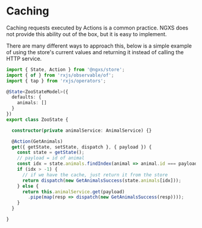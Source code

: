 # Caching
Caching requests executed by Actions is a common practice. NGXS does not
provide this ability out of the box, but it is easy to implement. 

There are many different ways to approach this, below is a simple example of
using the store's current values and returning it instead of calling the HTTP
service.

```typescript
import { State, Action } from '@ngxs/store';
import { of } from 'rxjs/observable/of';
import { tap } from 'rxjs/operators';

@State<ZooStateModel>({
  defaults: {
    animals: []
  }
})
export class ZooState {

  constructor(private animalService: AnimalService) {}

  @Action(GetAnimals)
  get({ getState, setState, dispatch }, { payload }) {
    const state = getState();
    // payload = id of animal
    const idx = state.animals.findIndex(animal => animal.id === payload);
    if (idx > -1) {
      // if we have the cache, just return it from the store
      return dispatch(new GetAnimalsSuccess(state.animals[idx]));
    } else {
      return this.animalService.get(payload)
        .pipe(map(resp => dispatch(new GetAnimalsSuccess(resp))));
    }
  }

}
```
